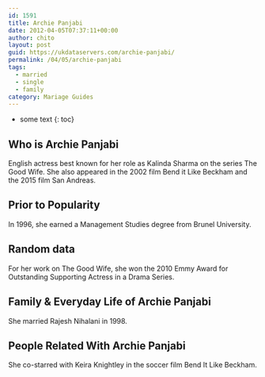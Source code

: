 ```yaml
---
id: 1591
title: Archie Panjabi
date: 2012-04-05T07:37:11+00:00
author: chito
layout: post
guid: https://ukdataservers.com/archie-panjabi/
permalink: /04/05/archie-panjabi  
tags:
  - married
  - single
  - family
category: Mariage Guides
---
```


* some text
{: toc}


## Who is  Archie Panjabi
                  
                  
                  
English actress best known for her role as Kalinda Sharma on the series The Good Wife. She also appeared in the 2002 film Bend it Like Beckham and the 2015 film San Andreas.
                  
                
                
                
## Prior to Popularity 
                  
                  
                  
In 1996, she earned a Management Studies degree from Brunel University.
                  
                
                
                
## Random data 
                  
                  
                  
For her work on The Good Wife, she won the 2010 Emmy Award for Outstanding Supporting Actress in a Drama Series.
                  
                
                
                
## Family & Everyday Life of Archie Panjabi
                  
                  
                  
She married Rajesh Nihalani in 1998.
                  
                
                
                
## People Related With  Archie Panjabi
                  
                  
                  
She co-starred with Keira Knightley in the soccer film Bend It Like Beckham.
                  
                
              
            
          
          
          
    
    
  
